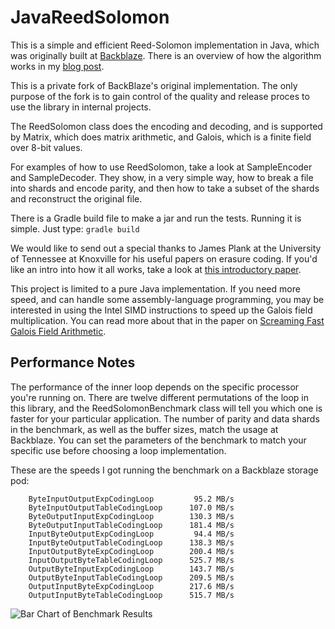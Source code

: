 # JavaReedSolomon

This is a simple and efficient Reed-Solomon implementation in Java,
which was originally built at [Backblaze](https://www.backblaze.com).
There is an overview of how the algorithm works in my [blog
post](https://www.backblaze.com/blog/reed-solomon/).

This is a private fork of BackBlaze's original implementation. The only purpose of the fork is to gain control of the quality and release proces to use the library in internal projects. 

The ReedSolomon class does the encoding and decoding, and is supported
by Matrix, which does matrix arithmetic, and Galois, which is a finite
field over 8-bit values.

For examples of how to use ReedSolomon, take a look at SampleEncoder
and SampleDecoder.  They show, in a very simple way, how to break a
file into shards and encode parity, and then how to take a subset of
the shards and reconstruct the original file.

There is a Gradle build file to make a jar and run the tests.  Running
it is simple.  Just type: `gradle build`

We would like to send out a special thanks to James Plank at the
University of Tennessee at Knoxville for his useful papers on erasure
coding.  If you'd like an intro into how it all works, take a look at
[this introductory paper](http://web.eecs.utk.edu/~plank/plank/papers/SPE-9-97.html).

This project is limited to a pure Java implementation.  If you need
more speed, and can handle some assembly-language programming,
you may be interested in using the Intel SIMD instructions to speed
up the Galois field multiplication.  You can read more about that 
in the paper on [Screaming Fast Galois Field Arithmetic](http://www.kaymgee.com/Kevin_Greenan/Publications_files/plank-fast2013.pdf).

## Performance Notes

The performance of the inner loop depends on the specific processor
you're running on.  There are twelve different permutations of the
loop in this library, and the ReedSolomonBenchmark class will tell
you which one is faster for your particular application.  The number
of parity and data shards in the benchmark, as well as the buffer
sizes, match the usage at Backblaze.  You can set the parameters of
the benchmark to match your specific use before choosing a loop
implementation. 

These are the speeds I got running the benchmark on a Backblaze
storage pod:

```
    ByteInputOutputExpCodingLoop         95.2 MB/s
    ByteInputOutputTableCodingLoop      107.0 MB/s
    ByteOutputInputExpCodingLoop        130.3 MB/s
    ByteOutputInputTableCodingLoop      181.4 MB/s
    InputByteOutputExpCodingLoop         94.4 MB/s
    InputByteOutputTableCodingLoop      138.3 MB/s
    InputOutputByteExpCodingLoop        200.4 MB/s
    InputOutputByteTableCodingLoop      525.7 MB/s
    OutputByteInputExpCodingLoop        143.7 MB/s
    OutputByteInputTableCodingLoop      209.5 MB/s
    OutputInputByteExpCodingLoop        217.6 MB/s
    OutputInputByteTableCodingLoop      515.7 MB/s
```

![Bar Chart of Benchmark Results](notes/benchmark_on_storage_pod.png)
